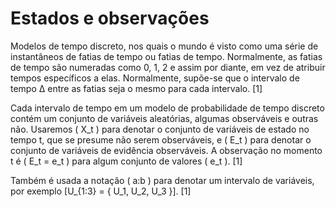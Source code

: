 # Estados e observações

Modelos de tempo discreto, nos quais o mundo é visto como uma série de instantâneos de fatias de tempo ou fatias de tempo. Normalmente, as fatias de tempo são numeradas como 0, 1, 2 e assim por diante, em vez de atribuir tempos específicos a elas. Normalmente, supõe-se que o intervalo de tempo Δ entre as fatias seja o mesmo para cada intervalo. [1]

Cada intervalo de tempo em um modelo de probabilidade de tempo discreto contém um conjunto de variáveis aleatórias, algumas observáveis e outras não. Usaremos \( X_t \) para denotar o conjunto de variáveis de estado no tempo t, que se presume não serem observáveis, e \( E_t \) para denotar o conjunto de variáveis de evidência observáveis. A observação no momento t é \( E_t = e_t \) para algum conjunto de valores \( e_t \). [1]

Também é usada a notação \( a:b \) para denotar um intervalo de variáveis, por exemplo \[U_{1:3} = \{ U_1, U_2, U_3 \}\].​ [1]
